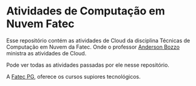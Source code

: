 # Atividades de Computação em Nuvem Fatec

Esse repositório contém as atividades de Cloud da disciplina Técnicas de Computação em Nuvem da Fatec. Onde o professor [Anderson Bozzo](https://www.linkedin.com/in/anderson-valentino-bozzo-86450726/) ministra as atividades de Cloud.

Pode ver todas as atividades passadas por ele nesse repositório.

A [Fatec PG](https://fatecpg.cps.sp.gov.br/), oferece os cursos supiores tecnológicos.
